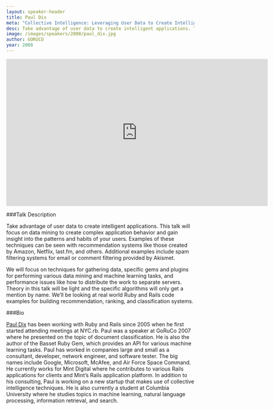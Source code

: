 ```yaml
---
layout: speaker-header
title: Paul Dix
meta: "Collective Intelligence: Leveraging User Data to Create Intelligent Rails Applications"
desc: Take advantage of user data to create intelligent applications. This talk will focus on data mining to create complex application behavior and gain insight into the patterns and habits of your users.
image: /images/speakers/2008/paul_dix.jpg
author: GORUCO
year: 2008
---
```


<iframe width="700" height="394" src="http://www.youtube.com/embed/dNzA5Yygm5U?rel=0" frameborder="0" allowfullscreen></iframe>

###Talk Description

Take advantage of user data to create intelligent applications. This
talk will focus on data mining to create complex application behavior
and gain insight into the patterns and habits of your users. Examples
of these techniques can be seen with recommendation systems like those
created by Amazon, Netflix, last.fm, and others. Additional examples
include spam filtering systems for email or comment filtering provided
by Akismet.


We will focus on techniques for gathering data, specific gems and
plugins for performing various data mining and machine learning tasks,
and performance issues like how to distribute the work to separate
servers. Theory in this talk will be light and the specific algorithms
will only get a mention by name. We&#8217;ll be looking at real world Ruby
and Rails code examples for building recommendation, ranking, and
classification systems.

###Bio

[Paul Dix](http://www.pauldix.net) has been working with Ruby and Rails since 2005 when he first
started attending meetings at <span class="caps">NYC</span>.rb. Paul was a speaker at GoRuCo
2007 where he presented on the topic of document classification. He is
also the author of the Basset Ruby Gem, which provides an <span class="caps">API</span> for
various machine learning tasks. Paul has worked in companies large and
small as a consultant, developer, network engineer, and software
tester. The big names include Google, Microsoft, McAfee, and Air Force
Space Command. He currently works for Mint Digital where he
contributes to various Rails applications for clients and Mint&#8217;s Rails
application platform. In addition to his consulting, Paul is working
on a new startup that makes use of collective intelligence techniques.
He is also currently a student at Columbia University where he studies
topics in machine learning, natural language processing, information
retrieval, and search.</p>



